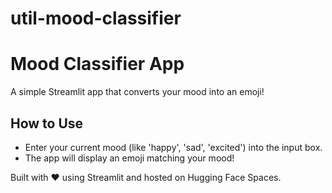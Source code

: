 # util-mood-classifier
# Mood Classifier App

A simple Streamlit app that converts your mood into an emoji!

## How to Use
- Enter your current mood (like 'happy', 'sad', 'excited') into the input box.
- The app will display an emoji matching your mood!

Built with ❤️ using Streamlit and hosted on Hugging Face Spaces.